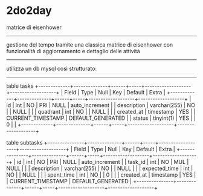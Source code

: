 # 2do2day
matrice di eisenhower
***
gestione del tempo tramite una classica matrice di eisenhower con funzionalità di aggiornamento e dettaglio delle attività
***
utilizza un db mysql così strutturato:
***
table tasks
+-------------+--------------+------+-----+-------------------+-------------------+
| Field       | Type         | Null | Key | Default           | Extra             |
+-------------+--------------+------+-----+-------------------+-------------------+
| id          | int          | NO   | PRI | NULL              | auto_increment    |
| description | varchar(255) | NO   |     | NULL              |                   |
| quadrant    | int          | NO   |     | NULL              |                   |
| created_at  | timestamp    | YES  |     | CURRENT_TIMESTAMP | DEFAULT_GENERATED |
| status      | tinyint(1)   | YES  |     | 0                 |                   |
+-------------+--------------+------+-----+-------------------+-------------------+

table subtasks
+---------------+--------------+------+-----+-------------------+-------------------+
| Field         | Type         | Null | Key | Default           | Extra             |
+---------------+--------------+------+-----+-------------------+-------------------+
| id            | int          | NO   | PRI | NULL              | auto_increment    |
| task_id       | int          | NO   | MUL | NULL              |                   |
| description   | varchar(255) | NO   |     | NULL              |                   |
| expected_time | int          | NO   |     | NULL              |                   |
| spent_time    | int          | NO   |     | 0                 |                   |
| created_at    | timestamp    | YES  |     | CURRENT_TIMESTAMP | DEFAULT_GENERATED |
+---------------+--------------+------+-----+-------------------+-------------------+

